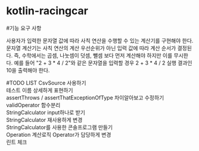 # kotlin-racingcar

#기능 요구 사항

사용자가 입력한 문자열 값에 따라 사칙 연산을 수행할 수 있는 계산기를 구현해야 한다.
문자열 계산기는 사칙 연산의 계산 우선순위가 아닌 입력 값에 따라 계산 순서가 결정된다. 즉, 수학에서는 곱셈, 나눗셈이 덧셈, 뺄셈 보다 먼저 계산해야 하지만 이를 무시한다.
예를 들어 "2 + 3 * 4 / 2"와 같은 문자열을 입력할 경우 2 + 3 * 4 / 2 실행 결과인 10을 출력해야 한다.

#TODO LIST
CsvSource 사용하기  
테스트 이름 상세하게 표현하기  
assertThrows / assertThatExceptionOfType 차이알아보고 수정하기 
validOperator 함수분리  
StringCalculator input하나로 받기    
StringCalculator 재사용하게 변경  
StringCalculator를 사용한 콘솔프로그램 만들기  
Operation 계산로직 Operator가 담당하게 변경  
린트 체크  